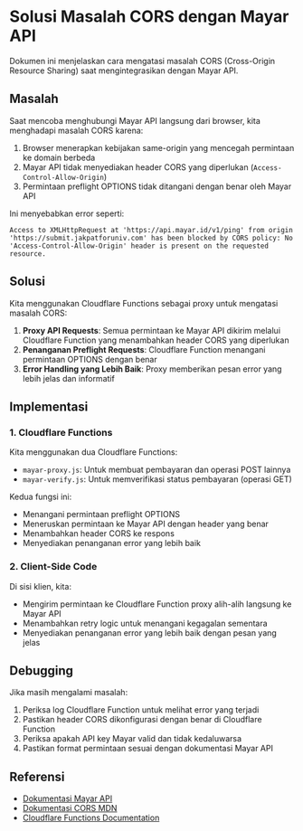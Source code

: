 # Solusi Masalah CORS dengan Mayar API

Dokumen ini menjelaskan cara mengatasi masalah CORS (Cross-Origin Resource Sharing) saat mengintegrasikan dengan Mayar API.

## Masalah

Saat mencoba menghubungi Mayar API langsung dari browser, kita menghadapi masalah CORS karena:

1. Browser menerapkan kebijakan same-origin yang mencegah permintaan ke domain berbeda
2. Mayar API tidak menyediakan header CORS yang diperlukan (`Access-Control-Allow-Origin`)
3. Permintaan preflight OPTIONS tidak ditangani dengan benar oleh Mayar API

Ini menyebabkan error seperti:
```
Access to XMLHttpRequest at 'https://api.mayar.id/v1/ping' from origin 'https://submit.jakpatforuniv.com' has been blocked by CORS policy: No 'Access-Control-Allow-Origin' header is present on the requested resource.
```

## Solusi

Kita menggunakan Cloudflare Functions sebagai proxy untuk mengatasi masalah CORS:

1. **Proxy API Requests**: Semua permintaan ke Mayar API dikirim melalui Cloudflare Function yang menambahkan header CORS yang diperlukan
2. **Penanganan Preflight Requests**: Cloudflare Function menangani permintaan OPTIONS dengan benar
3. **Error Handling yang Lebih Baik**: Proxy memberikan pesan error yang lebih jelas dan informatif

## Implementasi

### 1. Cloudflare Functions

Kita menggunakan dua Cloudflare Functions:

- `mayar-proxy.js`: Untuk membuat pembayaran dan operasi POST lainnya
- `mayar-verify.js`: Untuk memverifikasi status pembayaran (operasi GET)

Kedua fungsi ini:
- Menangani permintaan preflight OPTIONS
- Meneruskan permintaan ke Mayar API dengan header yang benar
- Menambahkan header CORS ke respons
- Menyediakan penanganan error yang lebih baik

### 2. Client-Side Code

Di sisi klien, kita:
- Mengirim permintaan ke Cloudflare Function proxy alih-alih langsung ke Mayar API
- Menambahkan retry logic untuk menangani kegagalan sementara
- Menyediakan penanganan error yang lebih baik dengan pesan yang jelas

## Debugging

Jika masih mengalami masalah:

1. Periksa log Cloudflare Function untuk melihat error yang terjadi
2. Pastikan header CORS dikonfigurasi dengan benar di Cloudflare Function
3. Periksa apakah API key Mayar valid dan tidak kedaluwarsa
4. Pastikan format permintaan sesuai dengan dokumentasi Mayar API

## Referensi

- [Dokumentasi Mayar API](https://documenter.getpostman.com/view/25084670/2s8Z6x1sr8)
- [Dokumentasi CORS MDN](https://developer.mozilla.org/en-US/docs/Web/HTTP/CORS)
- [Cloudflare Functions Documentation](https://developers.cloudflare.com/pages/platform/functions/)
